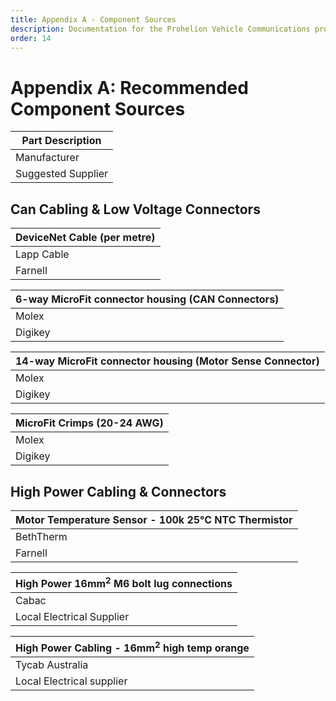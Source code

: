 ```yaml
---
title: Appendix A - Component Sources
description: Documentation for the Prohelion Vehicle Communications protocol
order: 14
---
```


# Appendix A: Recommended Component Sources

| __Part Description__ |       
|-----------------------------------|
| Manufacturer                      | Manafacturer Part Number |
| Suggested Supplier                | Supplier Part Number     |

## Can Cabling & Low Voltage Connectors

| __DeviceNet Cable (per metre)__ |      
|----------------------------------------------|
| Lapp Cable                                   | 2170343  |
| Farnell                                      | 161-7915 |

| __6-way MicroFit connector housing (CAN Connectors)__       
|----------------------------------------------------|
| Molex | 43025-0600 |
| Digikey | WM1785-ND |

| __14-way MicroFit connector housing (Motor Sense Connector)__       
|----------------------------------------------------|
| Molex | 43025-1400 |
| Digikey | WM2489-ND |

| __MicroFit Crimps (20-24 AWG)__       
|----------------------------------------------------|
| Molex | 43030-0007 |
| Digikey | WM1837-ND |

## High Power Cabling & Connectors

| __Motor Temperature Sensor - 100k 25°C NTC Thermistor__       
|----------------------------------------------------|
| BethTherm | 10KD6A372I |
| Farnell | 970-7298 |

| __High Power 16mm<sup>2</sup> M6 bolt lug connections__       
|----------------------------------------------------|
| Cabac | CAA 16-6 |
| Local Electrical Supplier | - |

| __High Power Cabling - 16mm<sup>2</sup> high temp orange__       
|----------------------------------------------------|
| Tycab Australia | ZDFX151102-OR |
| Local Electrical supplier | - |



